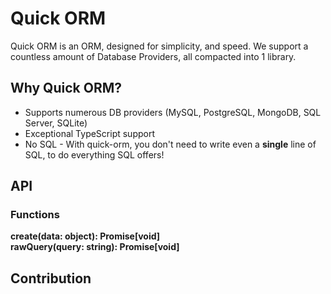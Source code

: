 # Quick ORM

Quick ORM is an ORM, designed for simplicity, and speed. We support a countless amount of Database Providers, all compacted into 1 library.

## Why Quick ORM?

- Supports numerous DB providers (MySQL, PostgreSQL, MongoDB, SQL Server, SQLite)
- Exceptional TypeScript support
- No SQL - With quick-orm, you don't need to write even a **single** line of SQL, to do everything SQL offers!

## API

### Functions

**create(data: object): Promise[void]**
<br>
**rawQuery(query: string): Promise[void]**

## Contribution
